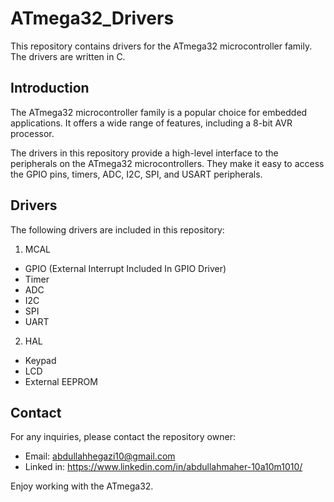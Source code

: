 # ATmega32_Drivers
This repository contains drivers for the ATmega32 microcontroller family. The drivers are written in C.

## Introduction
The ATmega32 microcontroller family is a popular choice for embedded applications. It offers a wide range of features, including a 8-bit AVR processor.

The drivers in this repository provide a high-level interface to the peripherals on the ATmega32 microcontrollers. They make it easy to access the GPIO pins, timers, ADC, I2C, SPI, and USART peripherals.

## Drivers
The following drivers are included in this repository:

1. MCAL
* GPIO (External Interrupt Included In GPIO Driver)
* Timer
* ADC
* I2C
* SPI 
* UART

2. HAL
* Keypad
* LCD
* External EEPROM

## Contact
For any inquiries, please contact the repository owner:
* Email: abdullahhegazi10@gmail.com
* Linked in: https://www.linkedin.com/in/abdullahmaher-10a10m1010/

Enjoy working with the ATmega32.